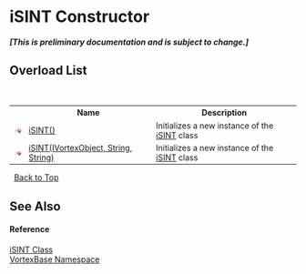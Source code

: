 # iSINT Constructor 
 _**\[This is preliminary documentation and is subject to change.\]**_


## Overload List
&nbsp;<table><tr><th></th><th>Name</th><th>Description</th></tr><tr><td>![Public method](media/pubmethod.gif "Public method")</td><td><a href="M_VortexBase_iSINT__ctor.md">iSINT()</a></td><td>
Initializes a new instance of the <a href="T_VortexBase_iSINT.md">iSINT</a> class</td></tr><tr><td>![Public method](media/pubmethod.gif "Public method")</td><td><a href="M_VortexBase_iSINT__ctor_1.md">iSINT(IVortexObject, String, String)</a></td><td>
Initializes a new instance of the <a href="T_VortexBase_iSINT.md">iSINT</a> class</td></tr></table>&nbsp;
<a href="#isint-constructor">Back to Top</a>

## See Also


#### Reference
<a href="T_VortexBase_iSINT.md">iSINT Class</a><br /><a href="N_VortexBase.md">VortexBase Namespace</a><br />